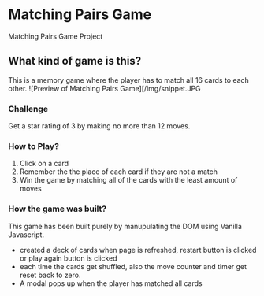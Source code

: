 # Matching Pairs Game
Matching Pairs Game Project

## What kind of game is this?
This is a memory game where the player has to match all 16 cards to each other.
![Preview of Matching Pairs Game][/img/snippet.JPG

### Challenge
Get a star rating of 3 by making no more than 12 moves.

### How to Play?
1. Click on a card
2. Remember the the place of each card if they are not a match
3. Win the game by matching all of the cards with the least amount of moves

### How the game was built?
This game has been built purely by manupulating the DOM using Vanilla Javascript.
* created a deck of cards when page is refreshed, restart button is clicked or play again button is clicked
* each time the cards get shuffled, also the move counter and timer get reset back to zero.
* A modal pops up when the player has matched all cards
